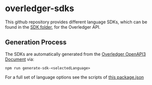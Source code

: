# overledger-sdks

This github repository provides different language SDKs, which can be found in the [SDK folder](https://github.com/quantnetwork/overledger-sdks/tree/main/SDKs), for the Overledger API.

## Generation Process

The SDKs are automatically generated from the [Overledger OpenAPI3 Document](https://github.com/quantnetwork/overledger-sdks/blob/main/overledger-openAPI3/swagger.json) via:

```
npm run generate-sdk-<selectedLanguage>
```

For a full set of language options see the scripts of [this package.json](https://github.com/quantnetwork/overledger-sdks/blob/main/package.json)
